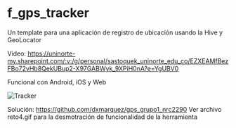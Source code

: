 # f_gps_tracker

Un template para una aplicación de registro de ubicación usando la Hive y GeoLocator

Video: https://uninorte-my.sharepoint.com/:v:/g/personal/sastoquek_uninorte_edu_co/EZXEAMfBezFBo72vHb8QekUBup2-X97GABWyk_9XPiH0nA?e=YgUBV0

Funcional con Android, iOS y Web

![Tracker](https://user-images.githubusercontent.com/25647254/192416251-fdae4ea5-3149-4c08-bd3b-b37e23c48f34.gif)

Solución:
https://github.com/dxmarquez/gps_grupo1_nrc2290
Ver archivo reto4.gif para la desmotración de funcionalidad de la herramienta
